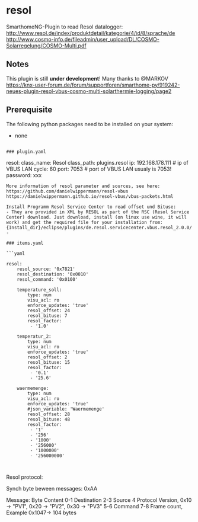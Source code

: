 # resol

SmarthomeNG-Plugin to read Resol datalogger: 
http://www.resol.de/index/produktdetail/kategorie/4/id/8/sprache/de
http://www.cosmo-info.de/fileadmin/user_upload/DL/COSMO-Solarregelung/COSMO-Multi.pdf

## Notes

This plugin is still __under development__! 
Many thanks to @MARKOV
https://knx-user-forum.de/forum/supportforen/smarthome-py/919242-neues-plugin-resol-vbus-cosmo-multi-solarthermie-logging/page2

## Prerequisite

The following python packages need to be installed on your system:
- none

```

### plugin.yaml

```
resol:
    class_name: Resol
    class_path: plugins.resol
    ip: 192.168.178.111    # ip of VBUS LAN
    cycle: 60
    port: 7053    # port of VBUS LAN usualy is 7053!
    password: xxx
```
More information of resol parameter and sources, see here: 
https://github.com/danielwippermann/resol-vbus
https://danielwippermann.github.io/resol-vbus/vbus-packets.html

Install Programm Resol Service Center to read offset und Bituse:
- They are provided in XML by RESOL as part of the RSC (Resol Service Center) download. Just download, install (on linux use wine, it will work) and get the required file for your installation from: {Install_dir}/eclipse/plugins/de.resol.servicecenter.vbus.resol_2.0.0/ -

### items.yaml

```yaml

resol:
    resol_source: '0x7821'
    resol_destination: '0x0010'
    resol_command: '0x0100'

    temperature_soll:
        type: num
        visu_acl: ro
        enforce_updates: 'true'
        resol_offset: 24
        resol_bituse: 7
        resol_factor:
         - '1.0'

    temperatur_2:
        type: num
        visu_acl: ro
        enforce_updates: 'true'
        resol_offset: 2
        resol_bituse: 15
        resol_factor: 
         - '0.1'
         - '25.6'

    waermemenge:
        type: num
        visu_acl: ro
        enforce_updates: 'true'
        #json_variable: 'Waermemenge'
        resol_offset: 28
        resol_bituse: 48
        resol_factor: 
         - '1'
         - '256'
         - '1000'
         - '256000'
         - '1000000'
         - '256000000'



```

Resol protocol:

Synch byte beween messages: 0xAA

Message:
    Byte    Content
    0-1     Destination
    2-3     Source
    4       Protocol Version,        0x10 -> "PV1", 0x20 -> "PV2", 0x30 -> "PV3"
    5-6     Command
    7-8     Frame count,             Example 0x1047-> 104 bytes

    


```
